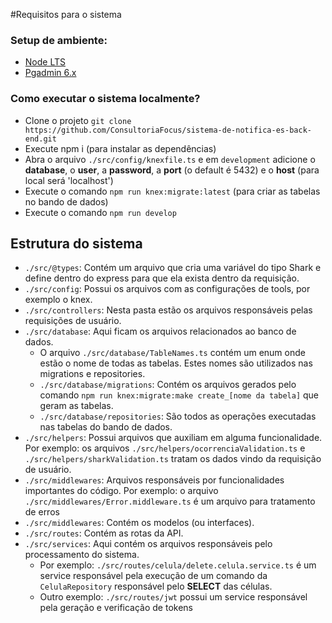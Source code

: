 #Requisitos para o sistema
### Setup de ambiente:
- [Node LTS](https://nodejs.org/en)
- [Pgadmin 6.x](https://www.pgadmin.org/download/)

### Como executar o sistema localmente?
- Clone o projeto `git clone https://github.com/ConsultoriaFocus/sistema-de-notifica-es-back-end.git`
- Execute npm i (para instalar as dependências)
- Abra o arquivo `./src/config/knexfile.ts` e em `development` adicione o **database**, o **user**, a **password**, a **port** (o default é 5432) e o **host** (para local será 'localhost')
- Execute o comando `npm run knex:migrate:latest` (para criar as tabelas no bando de dados)
- Execute o comando `npm run develop`

## Estrutura do sistema
- `./src/@types`: Contém um arquivo que cria uma variável do tipo Shark e define dentro do express para que ela exista dentro da requisição.
- `./src/config`: Possui os arquivos com as configurações de tools, por exemplo o knex.
- `./src/controllers`: Nesta pasta estão os arquivos responsáveis pelas requisições de usuário.
- `./src/database`: Aqui ficam os arquivos relacionados ao banco de dados.
    - O arquivo `./src/database/TableNames.ts` contém um enum onde estão o nome de todas as tabelas. Estes nomes são utilizados nas migrations e repositories. 
    - `./src/database/migrations`: Contém os arquivos gerados pelo comando `npm run knex:migrate:make create_[nome da tabela]` que geram as tabelas.
    - `./src/database/repositories`: São todos as operações executadas nas tabelas do bando de dados.
- `./src/helpers`: Possui arquivos que auxiliam em alguma funcionalidade. Por exemplo: os arquivos `./src/helpers/ocorrenciaValidation.ts` e `./src/helpers/sharkValidation.ts` tratam os dados vindo da requisição de usuário. 
- `./src/middlewares`: Arquivos responsáveis por funcionalidades importantes do código. Por exemplo: o arquivo `./src/middlewares/Error.middleware.ts` é um arquivo para tratamento de erros
- `./src/middlewares`: Contém os modelos (ou interfaces).
- `./src/routes`: Contém as rotas da API.
- `./src/services`: Aqui contém os arquivos responsáveis pelo processamento do sistema.
    - Por exemplo: `./src/routes/celula/delete.celula.service.ts` é um service responsável pela execução de um comando da `CelulaRepository` responsável pelo **SELECT** das células.
    - Outro exemplo: `./src/routes/jwt` possui um service responsável pela geração e verificação de tokens
